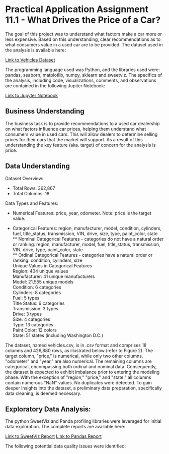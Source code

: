 # Practical Application Assignment 11.1 - What Drives the Price of a Car?


The goal of this project was to understand what factors make a car more or less expensive. Based on this understanding, clear recommendations as to what consumers value in a used car are to be provided. The dataset used in the analysis is available here:

[Link to Vehicles Dataset](/vehicles.csv)

The programming language used was Python, and the libraries used were: pandas, seaborn, matplotlib, numpy, sklearn and sweetviz.
The specifics of the analysis, including code, visualizations, comments, and observations are contained in the following Jupiter Notebook:

[Link to Jupyter Notebook](/PAA_11_1.jpynb)

## Business Understanding

The business task is to provide recommendations to a used car dealership on what factors influence car prices, helping them understand what consumers value in used cars. This will allow dealers to determine selling prices for their cars that the market will support. As a result of this understanding the key feature (aka. target) of concern for the analysis is price.

## Data Understanding

Dataset Overview:
* Total Rows: 362,867  
* Total Columns: 18  

Data Types and Features:
* Numerical Features: price, year, odometer. Note: price is the target value.  

* Categorical Features: region, manufacturer, model, condition, cylinders, fuel, title_status, transmission, VIN, drive, size, type, paint_color, state  
** Nominal Categorical Features - categories do not have a natural order or ranking: region, manufacturer, model, fuel, title_status, transmission, VIN, drive, type, paint_color, state  
** Ordinal Categorical Features - categories have a natural order or ranking: condition, cylinders, size  
Unique Values in Categorical Features  
Region: 404 unique values  
Manufacturer: 41 unique manufacturers  
Model: 21,555 unique models  
Condition: 6 categories  
Cylinders: 8 categories  
Fuel: 5 types  
Title Status: 6 categories  
Transmission: 3 types  
Drive: 3 types  
Size: 4 categories  
Type: 13 categories  
Paint Color: 12 colors  
State: 51 states (including Washington D.C.)  

The dataset, named vehicles.csv, is in .csv format and comprises 18 columns and 426,880 rows, as illustrated below (refer to Figure 2). The target column, "price," is numerical, while only two other columns, "odometer" and "year," are also numerical. The remaining columns are categorical, encompassing both ordinal and nominal data. Consequently, the dataset is expected to exhibit imbalance prior to entering the modeling phase. With the exception of "region," "price," and "state," all columns contain numerous "NaN" values. No duplicates were detected. To gain deeper insights into the dataset, a preliminary data preparation, specifically data cleaning, is deemed necessary.

## Exploratory Data Analysis:

The python SweetViz and Panda profiling libraries were leveraged for initial data exploration. The complete reports are available here: 

[Link to SweetViz Report](/SWEETVIZ_Vehicles.html)
[Link to Pandas Report](/Pandas_Profiling_Report_Vehicles.html)


The following potential data quality issues were identified:
